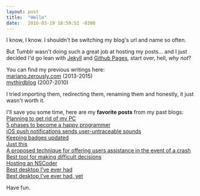```yaml
---
layout: post
title:  "Hello"
date:   2016-03-19 18:59:52 -0300
---
```

I know, I know. I shouldn't be switching my blog's url and name so often.

But Tumblr wasn't doing such a great job at hosting my posts... and I just decided I'd go lean with [Jekyll](http://jekyllrb.com) and [Github Pages](https://pages.github.com), start over, hell, _why not_?

You can find my previous writings here:  
[mariano.zerously.com](http://mariano.zerously.com) (2013-2015)  
[mythirdblog](http://mythirdblog.wordpress.com) (2007-2010)

I tried importing them, redirecting them, renaming them and honestly, it just wasn't worth it.

I'll save you some time, here are my **favorite posts** from my past blogs:  
[Planning to get rid of my PC](https://mythirdblog.wordpress.com/2009/04/25/planning-to-get-rid-of-my-pc/)  
[5 phases to become a happy programmer](https://mythirdblog.wordpress.com/2009/11/18/5-phases-to-become-a-happy-programer/)  
[iOS push notifications sends user-untraceable sounds](http://mariano.zerously.com/post/18906826372/ios-push-notifications-sends-user-untraceable)  
[Keeping badges updated](http://mariano.zerously.com/post/20670689934/keeping-badges-updated)  
[Just this](http://mariano.zerously.com/post/31202489835/just-this)  
[A proposed technique for offering users assistance in the event of a crash](http://mariano.zerously.com/post/57244969720/a-proposed-technique-for-offering-users-assistance)  
[Best tool for making difficult decisions](http://mariano.zerously.com/post/57612023714/best-tool-for-making-difficult-decisions)  
[Hosting an NSCoder](http://mariano.zerously.com/post/66670579060/hosting-an-nscoder)  
[Best desktop I’ve ever had](http://mariano.zerously.com/post/67763971947/best-desktop-ive-ever-had)  
[Best desktop I’ve ever had, yet](http://mariano.zerously.com/post/88906173465/best-desktop-ive-ever-had-yet)

Have fun.